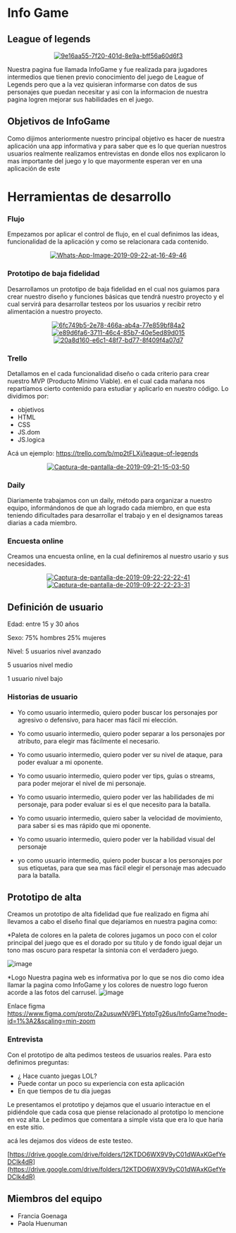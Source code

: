 # Info Game

  

## League of legends

<center><a href="https://imgbb.com/"><img src="https://i.ibb.co/XJfw8mC/9e16aa55-7f20-401d-8e9a-bff56a60d6f3.jpg" alt="9e16aa55-7f20-401d-8e9a-bff56a60d6f3" border="0"></a></center>

Nuestra pagina fue llamada InfoGame y fue realizada para jugadores intermedios que tienen previo conocimiento del juego de League of Legends pero que a la vez quisieran informarse con datos de sus personajes que puedan necesitar y asi con la informacion de nuestra pagina logren mejorar sus habilidades en el juego.

## Objetivos de InfoGame

  

Como dijimos anteriormente nuestro principal objetivo es hacer de nuestra aplicación una app informativa y para saber que es lo que querían nuestros usuarios realmente realizamos entrevistas en donde ellos nos explicaron lo mas importante del juego y lo que mayormente esperan ver en una aplicación de este

# Herramientas de desarrollo
### Flujo
  Empezamos por aplicar el control de flujo, en el cual definimos las ideas, funcionalidad de la aplicación y como se relacionara cada contenido.
<center><a href="https://ibb.co/FXs6bCP"><img src="https://i.ibb.co/KDN6jS1/Whats-App-Image-2019-09-22-at-16-49-46.jpg" alt="Whats-App-Image-2019-09-22-at-16-49-46" border="0"></a></center>

### Prototipo de baja fidelidad

Desarrollamos un prototipo de baja fidelidad en el cual nos guiamos para crear nuestro diseño y funciones básicas que tendrá nuestro proyecto y el cual servirá para desarrollar testeos por los usuarios y recibir retro alimentación a nuestro proyecto.

<center><a href="https://ibb.co/7ktRbgh"><img src="https://i.ibb.co/1zGdbsc/6fc749b5-2e78-466a-ab4a-77e859bf84a2.jpg" alt="6fc749b5-2e78-466a-ab4a-77e859bf84a2" border="0"></a></center>
<center><a href="https://ibb.co/0GRgGJy"><img src="https://i.ibb.co/z4Ty4fV/e89d6fa6-3711-46c4-85b7-40e5ed89d015.jpg" alt="e89d6fa6-3711-46c4-85b7-40e5ed89d015" border="0"></a></center>
<center><a href="https://ibb.co/tDR6gqV"><img src="https://i.ibb.co/M7dHrcF/20a8d160-e6c1-48f7-bd77-8f409f4a07d7.jpg" alt="20a8d160-e6c1-48f7-bd77-8f409f4a07d7" border="0"></a></center>

### Trello
Detallamos en el cada funcionalidad diseño o cada criterio para crear nuestro MVP (Producto Mínimo Viable). en el cual cada mañana nos repartíamos cierto contenido para estudiar y  aplicarlo en nuestro código.
Lo dividimos por:
* objetivos 
* HTML
* CSS
* JS.dom
* JS.logica

Acá un ejemplo:
https://trello.com/b/mp2tFLXj/league-of-legends
<center><a href="https://ibb.co/hL4WpPP"><img src="https://i.ibb.co/ckZFzGG/Captura-de-pantalla-de-2019-09-21-15-03-50.png" alt="Captura-de-pantalla-de-2019-09-21-15-03-50" border="0"></a></center>

### Daily

Diariamente trabajamos con un daily,  método para organizar a nuestro equipo, informándonos de que ah logrado cada miembro, en que esta teniendo dificultades para desarrollar el trabajo y en el designamos tareas diarias a cada miembro.

### Encuesta online
Creamos una encuesta online, en la cual definiremos al nuestro usario y sus necesidades.

<center><a href="https://imgbb.com/"><img src="https://i.ibb.co/RBRGZ7w/Captura-de-pantalla-de-2019-09-22-22-22-41.png" alt="Captura-de-pantalla-de-2019-09-22-22-22-41" border="0"></a></center>
<center><a href="https://imgbb.com/"><img src="https://i.ibb.co/48KX8YG/Captura-de-pantalla-de-2019-09-22-22-23-31.png" alt="Captura-de-pantalla-de-2019-09-22-22-23-31" border="0"></a></center>

## Definición de usuario

  

Edad: entre 15 y 30 años

Sexo: 75% hombres 25% mujeres

Nivel: 5 usuarios nivel avanzado

5 usuarios nivel medio

1 usuario nivel bajo


### Historias de usuario


* Yo como usuario intermedio, quiero poder buscar los personajes por agresivo o defensivo, para hacer mas fácil mi elección.

* Yo como usuario intermedio, quiero poder separar a los personajes por atributo, para elegir mas fácilmente el necesario.

* Yo como usuario intermedio, quiero poder ver su nivel de ataque, para poder evaluar a mi oponente.

* Yo como usuario intermedio, quiero poder ver tips, guías o streams, para poder mejorar el nivel de mi personaje.

* Yo como usuario intermedio, quiero poder ver las habilidades de mi personaje, para poder evaluar si es el que necesito para la batalla.

* Yo como usuario intermedio, quiero saber la velocidad de movimiento, para saber si es mas rápido que mi oponente.

* Yo como usuario intermedio, quiero poder ver la habilidad visual del personaje

* yo como usuario intermedio, quiero poder buscar a los personajes por sus etiquetas, para que sea mas fácil elegir el personaje mas adecuado para la batalla.


## Prototipo de alta 
Creamos un prototipo de alta fidelidad que fue realizado en figma ahí llevamos a cabo el diseño final que dejaríamos en nuestra pagina como:

*Paleta de colores
en la paleta de colores jugamos un poco con el color principal del juego que es el dorado por su titulo y de fondo igual dejar un tono mas oscuro para respetar la sintonia con el verdadero juego.

![image](https://i.ibb.co/Sd6rsvw/Captura-de-pantalla-de-2019-09-22-13-27-20.png)



*Logo
Nuestra pagina web es informativa por lo que se nos dio como idea llamar la pagina como InfoGame y los colores de nuestro logo fueron acorde a las fotos del carrusel.
![image](https://i.ibb.co/7jMLwkC/Captura-de-pantalla-de-2019-09-22-14-25-36.png)


  

Enlace  figma
https://www.figma.com/proto/Za2usuwNV9FLYptoTg26us/InfoGame?node-id=1%3A2&scaling=min-zoom

### Entrevista
Con el prototipo de alta pedimos testeos de usuarios reales.
Para esto definimos preguntas:
* ¿ Hace cuanto juegas LOL?
* Puede contar un poco su experiencia con esta aplicación
* En que tiempos de tu día juegas 

Le presentamos el prototipo y dejamos que el usuario interactue en el pidiéndole que cada cosa que piense relacionado al prototipo lo mencione en voz alta.
Le pedimos que comentara a simple vista que era lo que haría en este sitio.

acá les dejamos dos vídeos de este testeo.

[https://drive.google.com/drive/folders/12KTDO6WX9V9yC01dWAxKGefYeDCIk4dR](https://drive.google.com/drive/folders/12KTDO6WX9V9yC01dWAxKGefYeDCIk4dR)



## Miembros del equipo
* Francia Goenaga
* Paola Huenuman